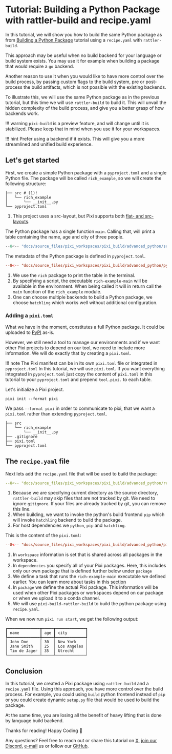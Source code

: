 # Tutorial: Building a Python Package with rattler-build and recipe.yaml

In this tutorial, we will show you how to build the same Python package as from [Building a Python Package](python.md) tutorial using a `recipe.yaml` with `rattler-build`.

This approach may be useful when no build backend for your language or build system exists. You may use it for example when building a package that would require a `go` backend.


Another reason to use it when you would like to have more control over the build process, by passing custom flags to the build system, pre or post-process the build artifacts, which is not possible with the existing backends.


To illustrate this, we will use the same Python package as in the previous tutorial, but this time we will use `rattler-build` to build it. This will unvail the hidden complexity of the build process, and give you a better grasp of how backends work.


!!! warning
    `pixi-build` is a preview feature, and will change until it is stabilized.
    Please keep that in mind when you use it for your workspaces.

!!! hint
    Prefer using a backend if it exists. This will give you a more streamlined and unified build experience.

## Let's get started

First, we create a simple Python package with a `pyproject.toml` and a single Python file.
The package will be called `rich_example`, so we will create the following structure:

```shell
├── src # (1)!
│   └── rich_example
│       └── __init__.py
└── pyproject.toml
```

1. This project uses a src-layout, but Pixi supports both [flat- and src-layouts](https://packaging.python.org/en/latest/discussions/src-layout-vs-flat-layout/#src-layout-vs-flat-layout).


The Python package has a single function `main`.
Calling that, will print a table containing the name, age and city of three people.

```py title="src/rich_example/__init__.py"
--8<-- "docs/source_files/pixi_workspaces/pixi_build/advanced_python/src/rich_example/__init__.py"
```


The metadata of the Python package is defined in `pyproject.toml`.

```toml title="pyproject.toml"
--8<-- "docs/source_files/pixi_workspaces/pixi_build/advanced_python/pyproject.toml"
```

1. We use the `rich` package to print the table in the terminal.
2. By specifying a script, the executable `rich-example-main` will be available in the environment. When being called it will in return call the `main` function of the `rich_example` module.
3. One can choose multiple backends to build a Python package, we choose `hatchling` which works well without additional configuration.


### Adding a `pixi.toml`

What we have in the moment, constitutes a full Python package.
It could be uploaded to [PyPI](https://pypi.org/) as-is.

However, we still need a tool to manage our environments and if we want other Pixi projects to depend on our tool, we need to include more information.
We will do exactly that by creating a `pixi.toml`.

!!! note
    The Pixi manifest can be in its own `pixi.toml` file or integrated in `pyproject.toml`
    In this tutorial, we will use `pixi.toml`.
    If you want everything integrated in `pyproject.toml` just copy the content of `pixi.toml` in this tutorial to your `pyproject.toml` and prepend `tool.pixi.` to each table.

Let's initialize a Pixi project.

```
pixi init --format pixi
```

We pass `--format pixi` in order to communicate to pixi, that we want a `pixi.toml` rather than extending `pyproject.toml`.


```shell
├── src
│   └── rich_example
│       └── __init__.py
├── .gitignore
├── pixi.toml
└── pyproject.toml
```


## The `recipe.yaml` file

Next lets add the `recipe.yaml` file that will be used to build the package:

```yaml
--8<-- "docs/source_files/pixi_workspaces/pixi_build/advanced_python/recipe.yaml"
```

1. Because we are specifying current directory as the source directory, `rattler-build` may skip files that are not tracked by git. We need to ignore `gitignore`.  If your files are already tracked by git, you can remove this line.
2. When building, we want to invoke the python's build frontend `pip` which will invoke `hatchling` backend to build the package.
3. For host dependencies we `python`, `pip` and `hatchling`.


This is the content of the `pixi.toml`:

```toml title="pixi.toml"
--8<-- "docs/source_files/pixi_workspaces/pixi_build/advanced_python/pixi.toml"
```

1. In `workspace` information is set that is shared across all packages in the workspace.
2. In `dependencies` you specify all of your Pixi packages. Here, this includes only our own package that is defined further below under `package`
3. We define a task that runs the `rich-example-main` executable we defined earlier. You can learn more about tasks in this [section](../environments/advanced_tasks.md)
4. In `package` we define the actual Pixi package. This information will be used when other Pixi packages or workspaces depend on our package or when we upload it to a conda channel.
5. We will use `pixi-build-rattler-build` to build the python package using `recipe.yaml`.


When we now run `pixi run start`, we get the following output:

```
┏━━━━━━━━━━━━━━┳━━━━━┳━━━━━━━━━━━━━┓
┃ name         ┃ age ┃ city        ┃
┡━━━━━━━━━━━━━━╇━━━━━╇━━━━━━━━━━━━━┩
│ John Doe     │ 30  │ New York    │
│ Jane Smith   │ 25  │ Los Angeles │
│ Tim de Jager │ 35  │ Utrecht     │
└──────────────┴─────┴─────────────┘
```

## Conclusion

In this tutorial, we created a Pixi package using `rattler-build` and a `recipe.yaml` file.
Using this approach, you have more control over the build process.
For example, you could using `build` python frontend instead of `pip` or you could create dynamic `setup.py` file that would be used to build the package.

At the same time, you are losing all the benefit of heavy lifting that is done by language build backend.

Thanks for reading! Happy Coding 🚀

Any questions? Feel free to reach out or share this tutorial on [X](https://twitter.com/prefix_dev), [join our Discord](https://discord.gg/kKV8ZxyzY4), [e-mail](mailto:hi@prefix.dev) us or follow our [GitHub](https://github.com/prefix-dev).
